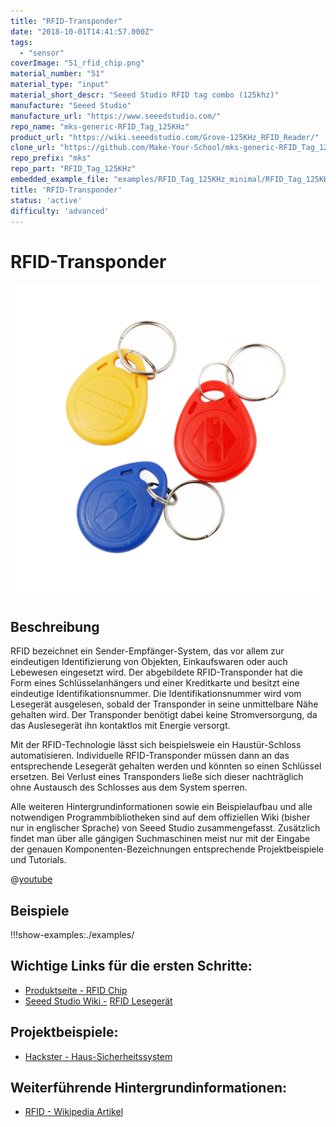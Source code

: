 ```yaml
---
title: "RFID-Transponder"
date: "2018-10-01T14:41:57.000Z"
tags: 
  - "sensor"
coverImage: "51_rfid_chip.png"
material_number: "51"
material_type: "input"
material_short_descr: "Seeed Studio RFID tag combo (125khz)"
manufacture: "Seeed Studio"
manufacture_url: "https://www.seeedstudio.com/"
repo_name: "mks-generic-RFID_Tag_125KHz"
product_url: "https://wiki.seeedstudio.com/Grove-125KHz_RFID_Reader/"
clone_url: "https://github.com/Make-Your-School/mks-generic-RFID_Tag_125KHz.git"
repo_prefix: "mks"
repo_part: "RFID_Tag_125KHz"
embedded_example_file: "examples/RFID_Tag_125KHz_minimal/RFID_Tag_125KHz_minimal.ino"
title: 'RFID-Transponder'
status: 'active'
difficulty: 'advanced'
---
```



# RFID-Transponder

![RFID-Transponder](./51_rfid_chip.png)

## Beschreibung
RFID bezeichnet ein Sender-Empfänger-System, das vor allem zur eindeutigen Identifizierung von Objekten, Einkaufswaren oder auch Lebewesen eingesetzt wird. Der abgebildete RFID-Transponder hat die Form eines Schlüsselanhängers und einer Kreditkarte und besitzt eine eindeutige Identifikationsnummer. Die Identifikationsnummer wird vom Lesegerät ausgelesen, sobald der Transponder in seine unmittelbare Nähe gehalten wird. Der Transponder benötigt dabei keine Stromversorgung, da das Auslesegerät ihn kontaktlos mit Energie versorgt.

Mit der RFID-Technologie lässt sich beispielsweie ein Haustür-Schloss automatisieren. Individuelle RFID-Transponder müssen dann an das entsprechende Lesegerät gehalten werden und könnten so einen Schlüssel ersetzen. Bei Verlust eines Transponders ließe sich dieser nachträglich ohne Austausch des Schlosses aus dem System sperren.

Alle weiteren Hintergrundinformationen sowie ein Beispielaufbau und alle notwendigen Programmbibliotheken sind auf dem offiziellen Wiki (bisher nur in englischer Sprache) von Seeed Studio zusammengefasst. Zusätzlich findet man über alle gängigen Suchmaschinen meist nur mit der Eingabe der genauen Komponenten-Bezeichnungen entsprechende Projektbeispiele und Tutorials.

@[youtube](https://www.youtube.com/watch?v=dJXTgtIMUPw)




## Beispiele

!!!show-examples:./examples/



<!-- infolist -->

## Wichtige Links für die ersten Schritte:

- [Produktseite - RFID Chip](https://www.seeedstudio.com/rfid-tag-combo-125khz-5-pcs-p-700.html?cPath=19_24)
- [Seeed Studio Wiki -](http://wiki.seeedstudio.com/Grove-125KHz_RFID_Reader/) [RFID Lesegerät](http://wiki.seeedstudio.com/Grove-125KHz_RFID_Reader/)

## Projektbeispiele:

- [Hackster - Haus-Sicherheitssystem](https://www.hackster.io/ArduinoBasics/arduino-based-security-project-using-cayenne-eb379b)

## Weiterführende Hintergrundinformationen:

- [RFID - Wikipedia Artikel](https://de.wikipedia.org/wiki/RFID)

